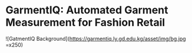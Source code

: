 # GarmentIQ: Automated Garment Measurement for Fashion Retail

![GatmentIQ Background](https://garmentiq.ly.gd.edu.kg/asset/img/bg.jpg =x250)
